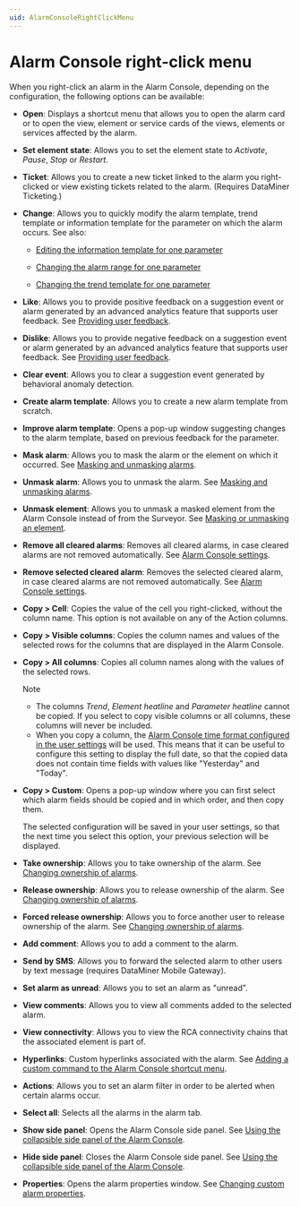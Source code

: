 ```yaml
---
uid: AlarmConsoleRightClickMenu
---
```


# Alarm Console right-click menu

When you right-click an alarm in the Alarm Console, depending on the configuration, the following options can be available:

- **Open**: Displays a shortcut menu that allows you to open the alarm card or to open the view, element or service cards of the views, elements or services affected by the alarm.

- **Set element state**: Allows you to set the element state to *Activate*, *Pause*, *Stop* or *Restart*.

- **Ticket**: Allows you to create a new ticket linked to the alarm you right-clicked or view existing tickets related to the alarm. (Requires DataMiner Ticketing.)

- **Change**: Allows you to quickly modify the alarm template, trend template or information template for the parameter on which the alarm occurs. See also:

  - [Editing the information template for one parameter](xref:Editing_the_information_template_for_one_parameter)

  - [Changing the alarm range for one parameter](xref:Changing_the_alarm_range_for_one_parameter)

  - [Changing the trend template for one parameter](xref:Configuring_trend_templates#changing-the-trend-template-for-one-parameter)

- **Like**: Allows you to provide positive feedback on a suggestion event or alarm generated by an advanced analytics feature that supports user feedback. See [Providing user feedback](xref:Providing_user_feedback).

- **Dislike**: Allows you to provide negative feedback on a suggestion event or alarm generated by an advanced analytics feature that supports user feedback. See [Providing user feedback](xref:Providing_user_feedback).

- **Clear event**: Allows you to clear a suggestion event generated by behavioral anomaly detection.

- **Create alarm template**: Allows you to create a new alarm template from scratch.

- **Improve alarm template**: Opens a pop-up window suggesting changes to the alarm template, based on previous feedback for the parameter.

- **Mask alarm**: Allows you to mask the alarm or the element on which it occurred. See [Masking and unmasking alarms](xref:Masking_and_unmasking_alarms).

- **Unmask alarm**: Allows you to unmask the alarm. See [Masking and unmasking alarms](xref:Masking_and_unmasking_alarms).

- **Unmask element**: Allows you to unmask a masked element from the Alarm Console instead of from the Surveyor. See [Masking or unmasking an element](xref:Masking_or_unmasking_an_element).

- **Remove all cleared alarms**: Removes all cleared alarms, in case cleared alarms are not removed automatically. See [Alarm Console settings](xref:AlarmConsoleSettings).

- **Remove selected cleared alarm**: Removes the selected cleared alarm, in case cleared alarms are not removed automatically. See [Alarm Console settings](xref:AlarmConsoleSettings).

- **Copy \> Cell**: Copies the value of the cell you right-clicked, without the column name. This option is not available on any of the Action columns.

- **Copy \> Visible columns**: Copies the column names and values of the selected rows for the columns that are displayed in the Alarm Console.

- **Copy \> All columns**: Copies all column names along with the values of the selected rows.

  > [!NOTE]
  >
  > - The columns *Trend*, *Element heatline* and *Parameter heatline* cannot be copied. If you select to copy visible columns or all columns, these columns will never be included.
  > - When you copy a column, the [Alarm Console time format configured in the user settings](xref:User_settings#alarm-console-settings) will be used. This means that it can be useful to configure this setting to display the full date, so that the copied data does not contain time fields with values like "Yesterday" and "Today".

- **Copy \> Custom**: Opens a pop-up window where you can first select which alarm fields should be copied and in which order, and then copy them.

  The selected configuration will be saved in your user settings, so that the next time you select this option, your previous selection will be displayed.

- **Take ownership**: Allows you to take ownership of the alarm. See [Changing ownership of alarms](xref:Changing_ownership_of_alarms).

- **Release ownership**: Allows you to release ownership of the alarm. See [Changing ownership of alarms](xref:Changing_ownership_of_alarms).

- **Forced release ownership**: Allows you to force another user to release ownership of the alarm. See [Changing ownership of alarms](xref:Changing_ownership_of_alarms).

- **Add comment**: Allows you to add a comment to the alarm.

- **Send by SMS**: Allows you to forward the selected alarm to other users by text message (requires DataMiner Mobile Gateway).

- **Set alarm as unread**: Allows you to set an alarm as "unread".

- **View comments**: Allows you to view all comments added to the selected alarm.

- **View connectivity**: Allows you to view the RCA connectivity chains that the associated element is part of.

- **Hyperlinks**: Custom hyperlinks associated with the alarm. See [Adding a custom command to the Alarm Console shortcut menu](xref:Adding_a_custom_command_to_the_Alarm_Console_shortcut_menu).

- **Actions**: Allows you to set an alarm filter in order to be alerted when certain alarms occur.

- **Select all**: Selects all the alarms in the alarm tab.

- **Show side panel**: Opens the Alarm Console side panel. See [Using the collapsible side panel of the Alarm Console](xref:UsingTheCollapsibleSidePanel).

- **Hide side panel**: Closes the Alarm Console side panel. See [Using the collapsible side panel of the Alarm Console](xref:UsingTheCollapsibleSidePanel).

- **Properties**: Opens the alarm properties window. See [Changing custom alarm properties](xref:Changing_custom_alarm_properties).
